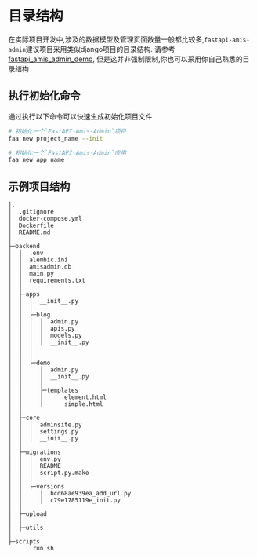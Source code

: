 # 目录结构

在实际项目开发中,涉及的数据模型及管理页面数量一般都比较多,`fastapi-amis-admin`建议项目采用类似django项目的目录结构.
请参考[fastapi_amis_admin_demo](https://github.com/amisadmin/fastapi_amis_admin_demo), 但是这并非强制限制,你也可以采用你自己熟悉的目录结构.

## 执行初始化命令

通过执行以下命令可以快速生成初始化项目文件

```bash
# 初始化一个`FastAPI-Amis-Admin`项目
faa new project_name --init

# 初始化一个`FastAPI-Amis-Admin`应用
faa new app_name
```

## 示例项目结构

```
│.
│  .gitignore
│  docker-compose.yml
│  Dockerfile
│  README.md
│  
├─backend
│  │  .env
│  │  alembic.ini
│  │  amisadmin.db
│  │  main.py
│  │  requirements.txt
│  │  
│  ├─apps
│  │  │  __init__.py
│  │  │  
│  │  ├─blog
│  │  │  │  admin.py
│  │  │  │  apis.py
│  │  │  │  models.py
│  │  │  │  __init__.py
│  │  │  
│  │  │          
│  │  ├─demo
│  │     │  admin.py
│  │     │  __init__.py
│  │     │  
│  │     ├─templates
│  │     │      element.html
│  │     │      simple.html
│  │          
│  ├─core
│  │  │  adminsite.py
│  │  │  settings.py
│  │  │  __init__.py
│  │          
│  ├─migrations
│  │  │  env.py
│  │  │  README
│  │  │  script.py.mako
│  │  │  
│  │  ├─versions
│  │     │  bcd68ae939ea_add_url.py
│  │     │  c79e1785119e_init.py
│  │          
│  ├─upload
│  │          
│  ├─utils
│          
├─scripts
       run.sh

```

